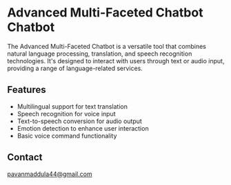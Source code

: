 # Advanced Multi-Faceted Chatbot Chatbot


The Advanced Multi-Faceted Chatbot is a versatile tool that combines natural language processing, translation, and speech recognition technologies. It's designed to interact with users through text or audio input, providing a range of language-related services.


## Features

- Multilingual support for text translation
- Speech recognition for voice input
- Text-to-speech conversion for audio output
- Emotion detection to enhance user interaction
- Basic voice command functionality

## Contact

pavanmaddula44@gmail.com


